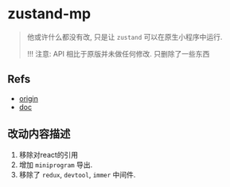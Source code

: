 # zustand-mp

> 他或许什么都没有改, 只是让 `zustand` 可以在原生小程序中运行.
>
> !!! 注意: API 相比于原版并未做任何修改. 只删除了一些东西



## Refs
- [origin](https://www.npmjs.com/package/zustand)
- [doc](https://zustand.docs.pmnd.rs/)


## 改动内容描述

1. 移除对react的引用
2. 增加 `miniprogram` 导出.
3. 移除了 `redux`, `devtool`, `immer` 中间件.

